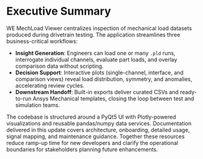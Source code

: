 # Executive Summary

WE MechLoad Viewer centralizes inspection of mechanical load datasets produced during drivetrain testing. The application streamlines three business-critical workflows:
- **Insight Generation**: Engineers can load one or many `.pld` runs, interrogate individual channels, evaluate part loads, and overlay comparison data without scripting.
- **Decision Support**: Interactive plots (single-channel, interface, and comparison views) reveal load distribution, symmetry, and anomalies, accelerating review cycles.
- **Downstream Handoff**: Built-in exports deliver curated CSVs and ready-to-run Ansys Mechanical templates, closing the loop between test and simulation teams.

The codebase is structured around a PyQt5 UI with Plotly-powered visualizations and reusable pandas/numpy data services. Documentation delivered in this update covers architecture, onboarding, detailed usage, signal mapping, and maintenance guidance. Together these resources reduce ramp-up time for new developers and clarify the operational boundaries for stakeholders planning future enhancements.
